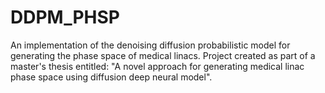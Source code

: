 # DDPM_PHSP
An implementation of the denoising diffusion probabilistic model for generating the phase space of medical linacs. Project created as part of a master's thesis entitled: "A novel approach for generating medical linac phase space using diffusion deep neural model".
